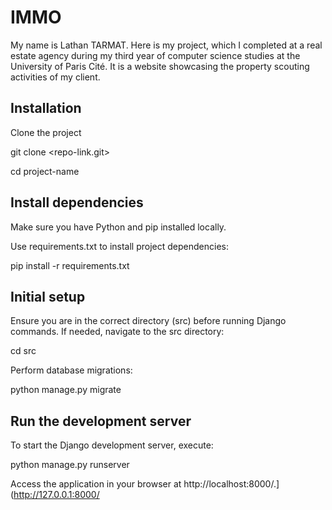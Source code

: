# IMMO
My name is Lathan TARMAT. Here is my project, which I completed at a real estate agency during my third year of computer science studies at the University of Paris Cité. It is a website showcasing the property scouting activities of my client.

## Installation
Clone the project

git clone <repo-link.git>

cd project-name

## Install dependencies
Make sure you have Python and pip installed locally.

Use requirements.txt to install project dependencies:

pip install -r requirements.txt

## Initial setup
Ensure you are in the correct directory (src) before running Django commands. If needed, navigate to the src directory:

cd src

Perform database migrations:

python manage.py migrate

## Run the development server
To start the Django development server, execute:

python manage.py runserver

Access the application in your browser at http://localhost:8000/.](http://127.0.0.1:8000/
